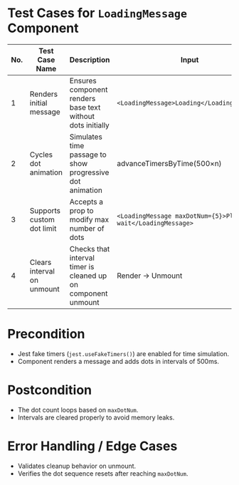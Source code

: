 # Test Cases for `LoadingMessage` Component

| No. | Test Case Name | Description | Input | Expected Output / Behavior | Status |
|-----|----------------|-------------|-------|----------------------------|--------|
| 1   | Renders initial message | Ensures component renders base text without dots initially | `<LoadingMessage>Loading</LoadingMessage>` | Displays "Loading" without trailing dots | PASS |
| 2   | Cycles dot animation | Simulates time passage to show progressive dot animation | advanceTimersByTime(500×n) | Renders "Loading", "Loading.", "Loading..", "Loading...", etc | PASS |
| 3   | Supports custom dot limit | Accepts a prop to modify max number of dots | `<LoadingMessage maxDotNum={5}>Please wait</LoadingMessage>` | Shows "Please wait....." after appropriate interval | PASS |
| 4   | Clears interval on unmount | Checks that interval timer is cleaned up on component unmount | Render → Unmount | `clearInterval()` is called | PASS |

# Precondition
- Jest fake timers (`jest.useFakeTimers()`) are enabled for time simulation.
- Component renders a message and adds dots in intervals of 500ms.

# Postcondition
- The dot count loops based on `maxDotNum`.
- Intervals are cleared properly to avoid memory leaks.

# Error Handling / Edge Cases
- Validates cleanup behavior on unmount.
- Verifies the dot sequence resets after reaching `maxDotNum`.
